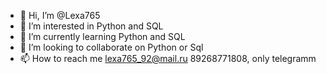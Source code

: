 - 👋 Hi, I’m @Lexa765
- 👀 I’m interested in Python and SQL
- 🌱 I’m currently learning Python and SQL
- 💞️ I’m looking to collaborate on Python or Sql
- 📫 How to reach me lexa765_92@mail.ru 89268771808, only telegramm

<!---
Lexa765/Lexa765 is a ✨ special ✨ repository because its `README.md` (this file) appears on your GitHub profile.
You can click the Preview link to take a look at your changes.
--->
